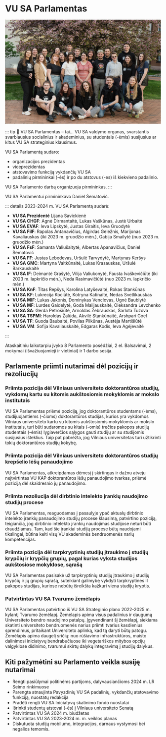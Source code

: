 # VU SA Parlamentas

![Parlamentas](../public/img/bendros-nuotraukos/Parlamentas.jpg)

::: tip 📖 VU SA Parlamentas – tai...
VU SA valdymo organas, svarstantis svarbiausius
socialinius ir akademinius, su studentais (-ėmis) susijusius ar kitus VU
SA strateginius klausimus.

VU SA Parlamentą sudaro:

- organizacijos prezidentas
- viceprezidentas
- atstovavimo funkciją vykdančių VU SA
- padalinių pirmininkai (-ės) ir po du atstovus (-es) iš kiekvieno padalinio.

VU SA Parlamento darbą organizuoja pirmininkas.
:::

VU SA Parlamentui pirmininkavo Daniel Šematovič.

::: details 2023-2024 m. VU SA Parlamentą sudarė:

- **VU SA Prezidentė** Lijana Savickienė
- **VU SA CHGF**: Agnė Dirmantaitė, Lukas Vaškūnas, Justė Urbaitė
- **VU SA EVAF**: Ieva Lipskytė, Justas Giraitis, Ieva Gruodytė
- **VU SA FilF**: Rapolas Antanavičius, Algirdas Geležnis, Marijonas Kavaliauskas (iki 2023 m. gruodžio mėn.), Gabija Smailytė (nuo 2023 m. gruodžio mėn.)
- **VU SA FsF**: Samanta Valiušaitytė, Albertas Apanavičius, Daniel Šematovič
- **VU SA FF**: Justas Lebedevas, Uršulė Tarvydytė, Martynas Keršys
- **VU SA GMC**: Martyna Vaitkūnaitė, Lukas Krasauskas, Uršulė Barkauskaitė
- **VU SA IF**: Deimantė Grašytė, Vilija Valiukonytė, Fausta Ivaškevičiūtė (iki 2023 m. lapkričio mėn.), Neda Rasimavičiūtė (nuo 2023 m. lapkričio mėn.)
- **VU SA KnF**: Titas Repšys, Karolina Latyševaitė, Rokas Stankūnas
- **VU SA KF**: Lukrecija Kociūtė, Kotryna Katinaitė, Nedas Svetlikauskas
- **VU SA MIF**: Lukas Jakonis, Dominykas Venclovas, Ugnė Baublytė
- **VU SA MF**: Lurdes Gaidelytė, Goda Malijauskaitė, Oleksandra Levchenko
- **VU SA ŠA**: Gerda Petrošiūtė, Arnoldas Žebrauskas, Šarlota Tuzova
- **VU SA TSPMI**: Haroldas Žalūda, Akvilė Stankūnaitė, Arshpari Goel
- **VU SA TF**: Guoda Baubaitė, Povilas Plikūnas, Austėja Martišiūtė
- **VU SA VM**: Sofija Kavaliauskaitė, Edgaras Kodis, Ieva Agėjevaitė

:::

Ataskaitiniu laikotarpiu įvyko 8 Parlamento posėdžiai, 2 el. Balsavimai, 2 mokymai (išvažiuojamieji ir vietiniai) ir 1 darbo sesija.

## Parlamente priimti nutarimai dėl pozicijų ir rezoliucijų

### Priimta pozicija dėl Vilniaus universiteto doktorantūros studijų, vykdomų kartu su kitomis aukštosiomis mokyklomis ar mokslo institutais

VU SA Parlamentas priėmė poziciją, jog doktorantūros studentams (-ėms), studijuojantiems (-čioms) doktorantūros studijas, kurios yra vykdomos Vilniaus universiteto kartu su kitomis aukštosiomis mokyklomis ar mokslo institutais, turi būti sudaromos su kitais (-omis) trečios pakopos studijų studentais (-ėmis) lygiaverčios sąlygos gauti studijų ar su studijomis susijusius išteklius. Taip pat pabrėžta, jog Vilniaus universitetas turi užtikrinti tokių doktorantūros studijų kokybę.

### Priimta pozicija dėl Vilniaus universiteto doktorantūros studijų krepšelio lėšų panaudojimo

VU SA Parlamentas, atkreipdamas dėmesį į skirtingas ir dažnu atveju neįtvirtintas VU KAP doktorantūros lėšų panaudojimo tvarkas, priėmė poziciją dėl skaidresnio jų panaudojimo.

### Priimta rezoliucija dėl dirbtinio intelekto įrankių naudojimo studijų procese

VU SA Parlamentas, reaguodamas į pasaulyje ypač aktualų dirbtinio intelekto įrankių panaudojimo studijų procese klausimą, patvirtino poziciją, teigiančią, jog dirbtinio intelekto įrankių naudojimas studijose neturi būti draudžiamas. Tam, kad šie įrankiai studijų procese būtų naudojami tikslingai, būtina kelti visų VU akademinės bendruomenės narių kompetencijas.

### Priimta pozicija dėl tarpkryptinių studijų įtraukimo į studijų krypčių ir krypčių grupių, pagal kurias vyksta studijos aukštosiose mokyklose, sąrašą

VU SA Parlamentas pasisakė už tarpkryptinių studijų įtraukimo į studijų krypčių ir jų grupių sąrašą, suteikiant galimybę vykdyti tarpkryptines II pakopos studijas, kuriose nebūtų išreikšta kažkuri viena studijų kryptis.

### Patvirtintas VU SA Tvarumo žemėlapis

VU SA Parlamentas patvirtino iš VU SA Strateginio plano 2022-2025 m. kylantį Tvarumo žemėlapį. Žemėlapis apima visus padalinius ir daugumą Universiteto bendro naudojimo patalpų. Įgyvendinant šį žemėlapį, siekiama skatinti universiteto bendruomenės narius priimti tvarius kasdienius sprendimus, pritaikant Universiteto aplinką, kad tą daryti būtų patogu. Žemėlapis apima daugelį sričių: nuo rūšiavimo infrastruktūros, maisto dalinimosi iniciatyvų bendrabučiuose iki vegetariškos mitybos opcijų valgyklose didinimo, tvarumui skirtų dalykų integravimą į studijų dalykus.

## Kiti pažymėtini su Parlamento veikla susiję nutarimai

- Rengti pasiūlymai politinėms partijoms, dalyvausiančioms 2024 m. LR Seimo rinkimuose
- Parengta atnaujinta Pavyzdinių VU SA padalinių, vykdančių atstovavimo funkciją, nuostatų redakcija
- Pradėti rengti VU SA Iniciatyvų skatinimo fondo nuostatai
- Išrinkti studentų atstovai (-ės) į Vilniaus universiteto Senatą
- Patvirtintas VU SA 2024 m. biudžetas
- Patvirtintas VU SA 2023-2024 m. m. veiklos planas
- Diskutuota studijų mobilumo, integracijos, darnaus vystymosi bei negalios temomis.
